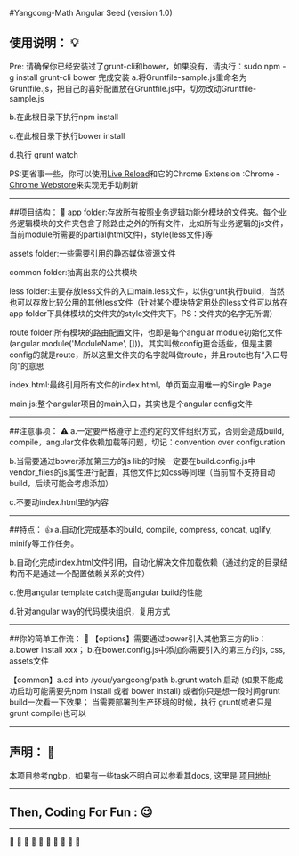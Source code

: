 #Yangcong-Math Angular Seed (version 1.0)
## 使用说明： :bulb:
Pre: 请确保你已经安装过了grunt-cli和bower，如果没有，请执行：sudo npm -g install grunt-cli bower  完成安装
a.将Gruntfile-sample.js重命名为Gruntfile.js，把自己的喜好配置放在Gruntfile.js中，切勿改动Gruntfile-sample.js

b.在此根目录下执行npm install

c.在此根目录下执行bower install

d.执行 grunt watch

PS:更省事一些，你可以使用[Live Reload](http://livereload.com/)和它的Chrome Extension :Chrome - [Chrome Webstore](https://chrome.google.com/webstore/detail/livereload/jnihajbhpnppcggbcgedagnkighmdlei)来实现无手动刷新

******************************************************************************************

##项目结构： :file_folder:
  app folder:存放所有按照业务逻辑功能分模块的文件夹。每个业务逻辑模块的文件夹包含了除路由之外的所有文件，比如所有业务逻辑的js文件，当前module所需要的partial(html文件)，style(less文件)等

  assets folder:一些需要引用的静态媒体资源文件

  common folder:抽离出来的公共模块

  less folder:主要存放less文件的入口main.less文件，以供grunt执行build，当然也可以存放比较公用的其他less文件（针对某个模块特定用处的less文件可以放在app folder下具体模块的文件夹的style文件夹下。PS：文件夹的名字无所谓）

  route folder:所有模块的路由配置文件，也即是每个angular module初始化文件(angular.module('ModuleName', []))。其实叫做config更合适些，但是主要config的就是route，所以这里文件夹的名字就叫做route，并且route也有“入口导向”的意思

  index.html:最终引用所有文件的index.html，单页面应用唯一的Single Page

  main.js:整个angular项目的main入口，其实也是个angular config文件

******************************************************************************************

##注意事项： :warning:
a.一定要严格遵守上述约定的文件组织方式，否则会造成build, compile，angular文件依赖加载等问题，切记：convention over configuration

b.当需要通过bower添加第三方的js lib的时候一定要在build.config.js中vendor_files的js属性进行配置，其他文件比如css等同理（当前暂不支持自动build，后续可能会考虑添加）

c.不要动index.html里的内容

******************************************************************************************

##特点： :thumbsup:
a.自动化完成基本的build, compile, compress, concat, uglify, minify等工作任务。

b.自动化完成index.html文件引用，自动化解决文件加载依赖（通过约定的目录结构而不是通过一个配置依赖关系的文件）

c.使用angular template catch提高angular build的性能

d.针对angular way的代码模块组织，复用方式

******************************************************************************************

##你的简单工作流： :memo:
【options】需要通过bower引入其他第三方的lib： a.bower install xxx；
                                                                       b.在bower.config.js中添加你需要引入的第三方的js, css, assets文件

【common】a.cd into /your/yangcong/path
                     b.grunt watch 启动  (如果不能成功启动可能需要先npm install 或者 bower install) 或者你只是想一段时间grunt build一次看一下效果； 当需要部署到生产环境的时候，执行 grunt(或者只是
                   grunt compile)也可以

******************************************************************************************

## 声明： :loudspeaker:
本项目参考ngbp，如果有一些task不明白可以参看其docs, 这里是 [项目地址](https://github.com/ngbp/ngbp)

******************************************************************************************

## Then, Coding For Fun :  :wink:

******************************************************************************************
:clap: :clap: :clap: :clap: :clap: :clap: :clap: :clap: :clap: :clap:


